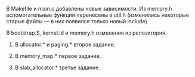 В Makefile и main.c добавлены новые зависимости. Из memory.h вспомогательные функции перенесены в util.h 
(изменились некоторые старые файлы — в них появился только новый include). 

В bootstrap.S, kernel.ld и memory.h изменения из репозитория. 

1. В allocator.* и paging.* второе задание. 

2. В memory_map.* первое задание. 

3. В slab_allocator.* третье задание.
